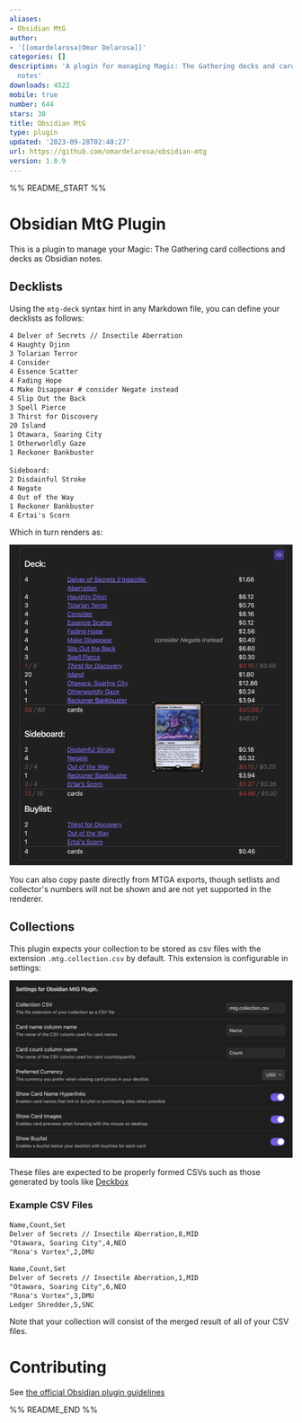 ```yaml
---
aliases:
- Obsidian MtG
author:
- '[[omardelarosa|Omar Delarosa]]'
categories: []
description: 'A plugin for managing Magic: The Gathering decks and card lists as Obsidian
  notes'
downloads: 4522
mobile: true
number: 644
stars: 30
title: Obsidian MtG
type: plugin
updated: '2023-09-28T02:48:27'
url: https://github.com/omardelarosa/obsidian-mtg
version: 1.0.9
---
```


%% README_START %%

# Obsidian MtG Plugin

This is a plugin to manage your Magic: The Gathering card collections and decks as Obsidian notes.

## Decklists

Using the `mtg-deck` syntax hint in any Markdown file, you can define your decklists as follows:

```mtgdeck
4 Delver of Secrets // Insectile Aberration
4 Haughty Djinn
3 Tolarian Terror
4 Consider
4 Essence Scatter
4 Fading Hope
4 Make Disappear # consider Negate instead
4 Slip Out the Back
3 Spell Pierce
3 Thirst for Discovery
20 Island
1 Otawara, Soaring City
1 Otherworldly Gaze
1 Reckoner Bankbuster

Sideboard:
2 Disdainful Stroke
4 Negate
4 Out of the Way
1 Reckoner Bankbuster
4 Ertai's Scorn
```

Which in turn renders as:

![](https://raw.githubusercontent.com/omardelarosa/obsidian-mtg/HEAD/docs/img/example_decklist.png)

You can also copy paste directly from MTGA exports, though setlists and collector's numbers will not be shown and are not yet supported in the renderer.

## Collections

This plugin expects your collection to be stored as csv files with the extension `.mtg.collection.csv` by default.  This extension is configurable in settings:

![](https://raw.githubusercontent.com/omardelarosa/obsidian-mtg/HEAD/docs/img/example_settings.png)

These files are expected to be properly formed CSVs such as those generated by tools like [Deckbox](https://deckbox.org/)

### Example CSV Files

```
Name,Count,Set
Delver of Secrets // Insectile Aberration,8,MID
"Otawara, Soaring City",4,NEO
"Rona's Vortex",2,DMU
```

```
Name,Count,Set
Delver of Secrets // Insectile Aberration,1,MID
"Otawara, Soaring City",6,NEO
"Rona's Vortex",3,DMU
Ledger Shredder,5,SNC
```

Note that your collection will consist of the merged result of all of your CSV files.

# Contributing

See [the official Obsidian plugin guidelines](https://github.com/obsidianmd/obsidian-sample-plugin#obsidian-sample-plugin)

%% README_END %%